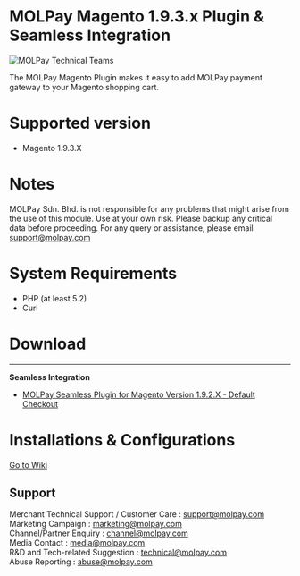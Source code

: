 MOLPay Magento 1.9.3.x Plugin & Seamless Integration
=====================
![MOLPay Technical Teams](https://github.com/MOLPay/Magento_Plugin/wiki/images/molpay-developer.jpg)

The MOLPay Magento Plugin makes it easy to add MOLPay payment gateway to your Magento shopping cart.

# Supported version
- Magento 1.9.3.X

# Notes
MOLPay Sdn. Bhd. is not responsible for any problems that might arise from the use of this module. Use at your own risk. Please backup any critical data before proceeding. For any query or assistance, please email support@molpay.com

# System Requirements
- PHP (at least 5.2) 
- Curl

# Download
-------------

**Seamless Integration**
* [MOLPay Seamless Plugin for Magento Version 1.9.2.X - Default Checkout](https://github.com/MOLPay/Magento_Plugin/releases/tag/v1.9.3.x)

# Installations & Configurations
[Go to Wiki](https://github.com/MOLPay/Magento_Plugin/wiki/Installation)


Support
-------

Merchant Technical Support / Customer Care : support@molpay.com <br>
Marketing Campaign : marketing@molpay.com <br>
Channel/Partner Enquiry : channel@molpay.com <br>
Media Contact : media@molpay.com <br>
R&D and Tech-related Suggestion : technical@molpay.com <br>
Abuse Reporting : abuse@molpay.com
